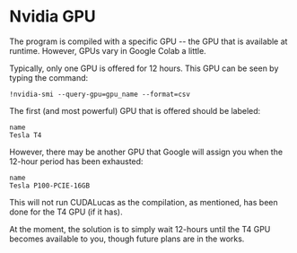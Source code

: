 # Nvidia GPU

The program is compiled with a specific GPU -- the GPU that is available
at runtime. However, GPUs vary in Google Colab a little.

Typically, only one GPU is offered for 12 hours. This GPU can be seen by
typing the  command:

`!nvidia-smi --query-gpu=gpu_name --format=csv`

The first (and most powerful) GPU that is offered should be labeled:

```
name
Tesla T4
```

However, there may be another GPU that Google will assign you when the
12-hour period has been exhausted:

```
name
Tesla P100-PCIE-16GB
```

This will not run CUDALucas as the compilation, as mentioned, has been done
for the T4 GPU (if it has).

At the moment, the solution is to simply wait 12-hours until the T4 GPU
becomes available to you, though future plans are in the works.
